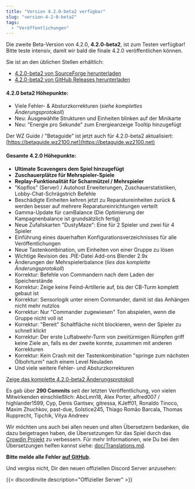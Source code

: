 ```yaml
---
title: "Version 4.2.0-beta2 verfügbar"
slug: "version-4-2-0-beta2"
tags:
  - "Veröffentlichungen"
---
```


Die zweite Beta-Version von 4.2.0, **4.2.0-beta2**, ist zum Testen verfügbar! Bitte teste intensiv, damit wir bald die finale 4.2.0 veröffentlichen können.

Sie ist an den üblichen Stellen erhältlich:
- [4.2.0-beta2 von SourceForge herunterladen](https://sourceforge.net/projects/warzone2100/files/releases/4.2.0-beta2/)
- [4.2.0-beta2 von GitHub Releases herunterladen](https://github.com/Warzone2100/warzone2100/releases/tag/4.2.0-beta2)

#### 4.2.0 beta2 Höhepunkte:
- Viele Fehler- & Absturzkorrekturen (_siehe komplettes Änderungsprotokoll_)
- Neu: Äusgewählte Strukturen und Einheiten blinken auf der Minikarte
- Neu: "Energie pro Sekunde" zum Energieanzeige Tooltip hinzugefügt

Der WZ Guide / "Betaguide" ist jetzt auch für 4.2.0-beta2 aktualisiert: [https://betaguide.wz2100.net](https://betaguide.wz2100.net)

#### Gesamte 4.2.0 Höhepunkte:

- **Ultimate Scavengers dem Spiel hinzugefügt**
- **Zuschauerplätze für Mehrspieler-Spiele**
- **Replay-Funktionalität für Scharmützel / Mehrspieler**
- "Kopflos" (Server) / Autohost Erweiterungen, Zuschauerstatistiken, Lobby-Chat-Schrägstrich Befehle
- Beschädigte Einheiten kehren jetzt zu Reparatureinheiten zurück & werden besser auf mehrere Reparatureinrichtungen verteilt
- Gamma-Update für camBalance (Die Optimierung der Kampagnenbalance ist grundsätzlich fertig)
- Neue Zufallskarten "DustyMaze": Eine für 2 Spieler und zwei für 4 Spieler
- Einführung eines dauerhaften Konfigurationsverzeichnisses für alle Veröffentlichungen
- Neue Tastenkombination, um Einheiten von einer Gruppe zu lösen
- Wichtige Revision des .PIE-Datei Add-ons Blender 2.9x
- Änderungen der Mehrspielerbalance (_lies das komplette Änderungsprotokoll_)
- Korrektur: Befehle von Commandern nach dem Laden der Speicherstände
- Korrektur: Zeige keine Feind-Artillerie auf, bis der CB-Turm komplett gebaut ist
- Korrektur: Sensorlogik unter einem Commander, damit ist das Anhängen nicht mehr nutzlos
- Korrektur: Nur "Commander zugewiesen" Ton abspielen, wenn die Gruppe nicht voll ist
- Korrektur: "Bereit" Schaltfläche nicht blockieren, wenn der Spieler zu schnell klickt
- Korrektur: Der erste Luftabwehr-Turm von zweitürmigen Rümpfen griff keine Ziele an, falls es der zweite konnte, zusammen mit anderen Korrekturen
- Korrektur: Kein Crash mit der Tastenkombination "springe zum nächsten Ölbohrturm" nach einem Level Neuladen
- Und viele weitere Fehler- und Absturzkorrekturen

[Zeige das komplette 4.2.0-beta2 Änderungsprotokoll](https://github.com/Warzone2100/warzone2100/raw/4.2.0-beta2/ChangeLog)

Es gab über **290 Commits** seit der letzten Veröffentlichung, von vielen Mitwirkenden einschließlich: AbcLmn18, Alex Porter, alfred007 / highlander1599, Cyp, Denis Gantsev, gitressa, KJeff01, Ronaldo Tinoco, Maxim Zhuchkov, past-due, Solstice245, Thiago Romão Barcala, Thomas Rupprecht, Tipchik, Vitya Andreev

Wir möchten uns auch bei allen neuen und alten Übersetzern bedanken, die dazu beigetragen haben, die Übersetzungen für das Spiel durch das [Crowdin Projekt](https://crowdin.com/project/warzone2100) zu verbessern. Für mehr Informationen, wie Du bei den Übersetzungen helfen kannst siehe: [doc/Translations.md](https://github.com/Warzone2100/warzone2100/blob/master/doc/Translations.md#how-do-i-help-translate).

**Bitte melde alle Fehler [auf GitHub](https://github.com/Warzone2100/warzone2100/issues).**

Und vergiss nicht, Dir den neuen offiziellen Discord Server anzusehen:

{{< discordinvite description="Offizieller Server" >}}
